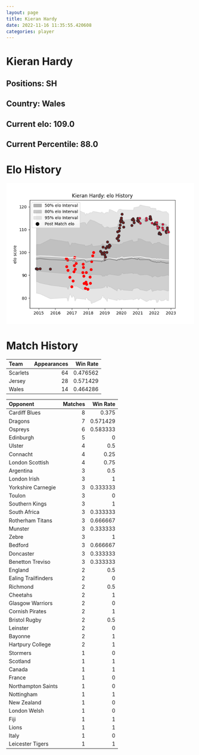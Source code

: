 ```yaml
---  
layout: page  
title: Kieran Hardy  
date: 2022-11-16 11:35:55.420608  
categories: player  
---
```

# Kieran Hardy

## Positions: SH

## Country: Wales

## Current elo: 109.0

## Current Percentile: 88.0

# Elo History


![elo history](history_KieranHardy.png)
# Match History


| Team     |   Appearances |   Win Rate |
|:---------|--------------:|-----------:|
| Scarlets |            64 |   0.476562 |
| Jersey   |            28 |   0.571429 |
| Wales    |            14 |   0.464286 |

| Opponent            |   Matches |   Win Rate |
|:--------------------|----------:|-----------:|
| Cardiff Blues       |         8 |   0.375    |
| Dragons             |         7 |   0.571429 |
| Ospreys             |         6 |   0.583333 |
| Edinburgh           |         5 |   0        |
| Ulster              |         4 |   0.5      |
| Connacht            |         4 |   0.25     |
| London Scottish     |         4 |   0.75     |
| Argentina           |         3 |   0.5      |
| London Irish        |         3 |   1        |
| Yorkshire Carnegie  |         3 |   0.333333 |
| Toulon              |         3 |   0        |
| Southern Kings      |         3 |   1        |
| South Africa        |         3 |   0.333333 |
| Rotherham Titans    |         3 |   0.666667 |
| Munster             |         3 |   0.333333 |
| Zebre               |         3 |   1        |
| Bedford             |         3 |   0.666667 |
| Doncaster           |         3 |   0.333333 |
| Benetton Treviso    |         3 |   0.333333 |
| England             |         2 |   0.5      |
| Ealing Trailfinders |         2 |   0        |
| Richmond            |         2 |   0.5      |
| Cheetahs            |         2 |   1        |
| Glasgow Warriors    |         2 |   0        |
| Cornish Pirates     |         2 |   1        |
| Bristol Rugby       |         2 |   0.5      |
| Leinster            |         2 |   0        |
| Bayonne             |         2 |   1        |
| Hartpury College    |         2 |   1        |
| Stormers            |         1 |   0        |
| Scotland            |         1 |   1        |
| Canada              |         1 |   1        |
| France              |         1 |   0        |
| Northampton Saints  |         1 |   0        |
| Nottingham          |         1 |   1        |
| New Zealand         |         1 |   0        |
| London Welsh        |         1 |   0        |
| Fiji                |         1 |   1        |
| Lions               |         1 |   1        |
| Italy               |         1 |   0        |
| Leicester Tigers    |         1 |   1        |